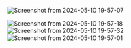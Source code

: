 
![Screenshot from 2024-05-10 19-57-07](https://github.com/Sauradip07/Basic-chatbot/assets/82558066/4b39d803-9f03-4e7d-b512-68ef07e1b8f3)

![Screenshot from 2024-05-10 19-57-18](https://github.com/Sauradip07/Basic-chatbot/assets/82558066/d13219fc-e210-4fdd-8be7-8a4d4a5f10b8)
![Screenshot from 2024-05-10 19-57-32](https://github.com/Sauradip07/Basic-chatbot/assets/82558066/edabe632-e628-4dc4-848f-771b6ce89273)
![Screenshot from 2024-05-10 19-57-01](https://github.com/Sauradip07/Basic-chatbot/assets/82558066/37b3a272-70ee-4bad-8672-29c5965e3833)
